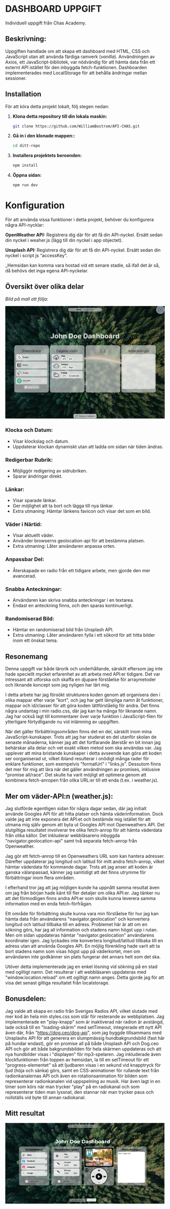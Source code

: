 # DASHBOARD UPPGIFT

Individuell uppgift från Chas Academy.

## Beskrivning:

Uppgiften handlade om att skapa ett dashboard med HTML, CSS och JavaScript utan att använda färdiga ramverk (_vanilla_). Användningen av Axios, ett JavaScript-bibliotek, var nödvändig för att hämta data från ett externt API istället för den inbyggda fetch-funktionen. Dashboarden implementerades med LocalStorage för att behålla ändringar mellan sessioner.

## Installation

För att köra detta projekt lokalt, följ stegen nedan:

1. **Klona detta repository till din lokala maskin:**

   ```bash
   git clone https://github.com/WilliamBostrom/API-CHAS.git
   ```

2. **Gå in i den klonade mappen::**

   ```bash
   cd ditt-repo

   ```

3. **Installera projektets beroenden:**

   ```bash
   npm install

   ```

4. **Öppna sidan:**
   ```bash
   npm run dev
   ```

# Konfiguration

För att använda vissa funktioner i detta projekt, behöver du konfigurera några API-nycklar:

**OpenWeather API:** Registrera dig där för att få din API-nyckel. Ersätt sedan din nyckel i weaher.js (lägg till din nyckel i app objectet).

**Unsplash API:** Registrera dig där för att få din API-nyckel. Ersätt sedan din nyckel i script js “accessKey”.

\_Hemsidan kan komma vara hostad vid ett senare stadie, så ifall det är så, då behövs det inga egena API-nyckelar.

## Översikt över olika delar

_Bild på mall att följa:_

![bild på mitt slutresultat](/scr/img/chas-dashboard.png)

### Klocka och Datum:

- Visar klockslag och datum.
- Uppdaterar klockan dynamiskt utan att ladda om sidan när tiden ändras.

### Redigerbar Rubrik:

- Möjliggör redigering av sidrubriken.
- Sparar ändringar direkt.

### Länkar:

- Visar sparade länkar.
- Ger möjlighet att ta bort och lägga till nya länkar.
- Extra utmaning: Hämtar länkens favicon och visar det som en bild.

### Väder i Närtid:

- Visar aktuellt väder.
- Använder browserns geolocation-api för att bestämma platsen.
- Extra utmaning: Låter användaren anpassa orten.

### Anpassbar Del:

- Återskapade en radio från ett tidigare arbete, men gjorde den mer avancerad.

### Snabba Anteckningar:

- Användaren kan skriva snabba anteckningar i en textarea.
- Endast en anteckning finns, och den sparas kontinuerligt.

### Randomiserad Bild:

- Hämtar en randomiserad bild från Unsplash API.
- Extra utmaning: Låter användaren fylla i ett sökord för att hitta bilder inom ett önskat tema.

## Resonemang

Denna uppgift var både lärorik och underhållande, särskilt eftersom jag inte hade speciellt mycket erfarenhet av att arbeta med API:er tidigare. Det var intressant att utforska och skaffa en djupare förståelse för arraymetoder och liknande koncept som jag nyligen har lärt mig.

I detta arbete har jag försökt strukturera koden genom att organisera den i olika mappar efter varje "kort", och jag har gett lämpliga namn åt funktioner, mappar och id/classer för att göra koden lättförståelig för andra. Det finns några undantag i min radio.css, där jag kan ha många för liknande namn. Jag har också lagt till kommentarer över varje funktion i JavaScript-filen för ytterligare förtydligande nu vid inlämning av uppgiften.

När det gäller förbättringsområden finns det en del, särskilt inom mina JavaScript-kunskaper. Trots att jag har studerat en del utanför skolan de senaste månaderna, känner jag att det fortfarande återstår en bit innan jag behärskar alla delar och vet exakt vilken metod som ska användas var. Jag upplever att mina bristande kunskaper i detta avseende kan göra att koden ser oorganiserad ut, vilket ibland resulterar i onödigt många rader för enklare funktioner, som exempelvis "formatUrl" i "links.js". Dessutom finns det mer för mig att lära när det gäller användningen av promises, inklusive "promise all/race". Det skulle ha varit möjligt att optimera genom att kombinera fetch-anropen från olika URL:er till ett enda (t.ex. i weather.js).

## Mer om väder-API:n (weather.js):

Jag slutförde egentligen sidan för några dagar sedan, där jag initialt använde Googles API för att hitta platser och hämta väderinformation. Dock valde jag att inte exponera det API:et och bestämde mig istället för att utmana mig själv genom att byta ut Googles API mot Openweathers API. Det slutgiltiga resultatet involverar tre olika fetch-anrop för att hämta väderdata från olika källor. Det inkluderar webbläsarens inbyggda "navigator.geolocation-api" samt två separata fetch-anrop från Openweather.

Jag gör ett fetch-anrop till en Openweathers URL som kan hantera adresser. Därefter uppdaterar jag longitud och latitud för mitt andra fetch-anrop, vilket hämtar väderdata för kommande dagar. Trots att jag anser att koden är ganska välanpassad, känner jag samtidigt att det finns utrymme för förbättringar inom flera områden.

I efterhand tror jag att jag möjligen kunde ha uppnått samma resultat även om jag från början hade känt till fler detaljer om olika API:er. Jag tänker nu att det förmodligen finns andra API:er som skulle kunna leverera samma information med en enda fetch-förfrågan.

Ett område för förbättring skulle kunna vara min förståelse för hur jag kan hämta data från användarens "navigator.geolocation" och konvertera longitud och latitud tillbaka till en adress. Problemet här är att om en sökning görs, har jag all information och stadens namn högst upp i rutan. Men om sidan uppdateras hämtar "navigator.geolocation" användarens koordinater igen. Jag lyckades inte konvertera longitud/latitud tillbaka till en adress utan att använda Googles API. En möjlig förenkling hade varit att ta bort stadens namn som visas högst upp på väderkortet, men om användaren inte godkänner sin plats fungerar det annars helt som det ska.

Utöver detta implementerade jag en enkel lösning vid sökning på en stad med ogiltigt namn. Det resulterar i att webbläsaren uppdateras med "window.location.reload" om ett ogiltigt namn anges. Detta gjorde jag för att visa det senast giltiga resultatet från localstorage.

## Bonusdelen:

Jag valde att skapa en radio från Sveriges Radios API, vilket slutade med mer kod än hela min styles.css som står för resterande av webbplatsen. Jag implementerade en "play-knapp" som är inaktiverad när radion är avstängd, lade också till en "loading-skärm" med setTimeout, integrerade ett nytt API även där, från "https://dog.ceo/dog-api", som jag byggde tillsammans med Unsplashs API för att generera en slumpmässig hundbakgrundsbild (fast här på hundar endast), gör en promise all på både Unsplash API och Dog.ceo API och gör att både bakgrundsbilden för hela skärmen uppdateras och att nya hundbilder visas i "displayen" för mp3-spelaren. Jag inkluderade även klockfunktionen från toppen av hemsidan, la till en setTimeout för ett "progress-elementet" så att ljudbaren visas i en sekund vid knapptryck för ljud (höja och sänka) görs, samt en CSS-animationer för rullande text från radionkanalernas API och även en rotationsanimation för bilden som representerar radionkanalen vid uppspelning av musik. Har även lagt in en timer som körs när man trycker "play" på en radiokanal och som representerar tiden man lyssnat, den stannar när man trycker paus och nollställs vid byte till annan radiokanal.

## Mitt resultat

![bild på mitt slutresultat](/scr/img/joedoedashboard.png)
